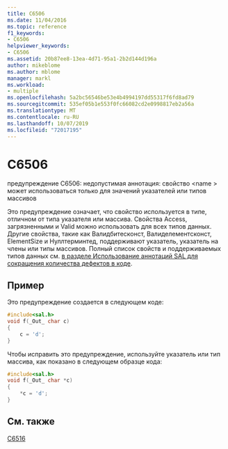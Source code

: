 ```yaml
---
title: C6506
ms.date: 11/04/2016
ms.topic: reference
f1_keywords:
- C6506
helpviewer_keywords:
- C6506
ms.assetid: 20b87ee8-13ea-4d71-95a1-2b2d144d196a
author: mikeblome
ms.author: mblome
manager: markl
ms.workload:
- multiple
ms.openlocfilehash: 5a2bc56546be53e4b4994197dd55317f6fd8ad79
ms.sourcegitcommit: 535ef05b1e553f0fc66082cd2e0998817eb2a56a
ms.translationtype: MT
ms.contentlocale: ru-RU
ms.lasthandoff: 10/07/2019
ms.locfileid: "72017195"
---
```

# <a name="c6506"></a>C6506
предупреждение C6506: недопустимая аннотация: свойство \<name > может использоваться только для значений указателей или типов массивов

 Это предупреждение означает, что свойство используется в типе, отличном от типа указателя или массива. Свойства Access, загрязненными и Valid можно использовать для всех типов данных. Другие свойства, такие как Валидбитесконст, Валиделементсконст, ElementSize и Нуллтерминтед, поддерживают указатель, указатель на члены или типы массивов. Полный список свойств и поддерживаемых типов данных см. [в разделе Использование аннотаций SAL для сокращения количества дефектов в коде](using-sal-annotations-to-reduce-c-cpp-code-defects.md).

## <a name="example"></a>Пример
 Это предупреждение создается в следующем коде:

```cpp
#include<sal.h>
void f(_Out_ char c)
{
    c = 'd';
}
```

 Чтобы исправить это предупреждение, используйте указатель или тип массива, как показано в следующем образце кода:

```cpp
#include<sal.h>
void f(_Out_ char *c)
{
    *c = 'd';
}
```

## <a name="see-also"></a>См. также
 [C6516](../code-quality/c6516.md)